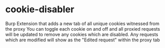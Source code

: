 # cookie-disabler
Burp Extension that adds a new tab of all unique cookies witnessed from the proxy
You can toggle each cookie on and off and all proxied requests will be updated to remove any cookies which are disabled.
Any requests which are modified will show as the "Edited request" within the proxy tab
